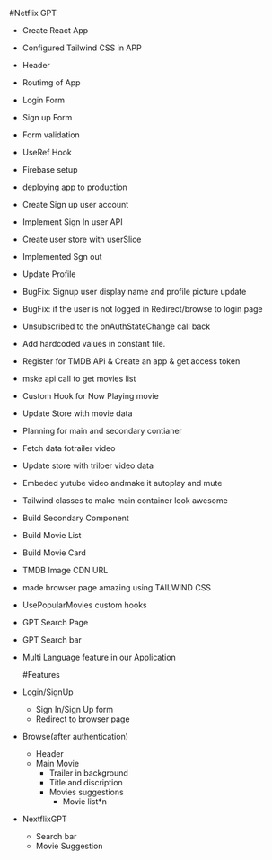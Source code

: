 #Netflix GPT

- Create React App
- Configured Tailwind CSS in APP
- Header
- Routimg of App
- Login Form
- Sign up Form
- Form validation
- UseRef Hook
- Firebase setup
- deploying app to production
- Create Sign up user account
- Implement Sign In user API
- Create user store with userSlice
- Implemented Sgn out
- Update Profile
- BugFix: Signup user display name and profile picture update
- BugFix: if the user is not logged in Redirect/browse to login page
- Unsubscribed to the onAuthStateChange call back
- Add hardcoded values in constant file.
- Register for TMDB APi & Create an app & get access token
- mske api call to get movies list
- Custom Hook for Now Playing movie
- Update Store with movie data
- Planning for main and secondary contianer
- Fetch data fotrailer video
- Update store with triloer video data
- Embeded yutube video andmake it autoplay and mute
- Tailwind classes to make main container look awesome
- Build Secondary Component
- Build Movie List
- Build Movie Card
- TMDB Image CDN URL
- made browser page amazing using TAILWIND CSS
- UsePopularMovies custom hooks
- GPT Search Page
- GPT Search bar
- Multi Language feature in our Application

  #Features

- Login/SignUp
  - Sign In/Sign Up form
  - Redirect to browser page
- Browse(after authentication)
  - Header
  - Main Movie
    - Trailer in background
    - Title and discription
    - Movies suggestions
      - Movie list\*n
- NextflixGPT
  - Search bar
  - Movie Suggestion
